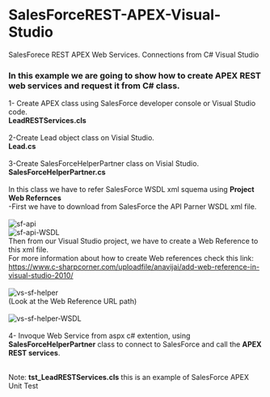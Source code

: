 # SalesForceREST-APEX-Visual-Studio
SalesForece REST APEX Web Services. Connections from C# Visual Studio
### In this example we are going to show how to create APEX REST web services and request it from C# class.

1- Create APEX class using SalesForce developer console or Visual Studio code.</br>
<b>LeadRESTServices.cls</b></br></br>
2-Create Lead object class on Visial Studio.</br>
<b>Lead.cs</b></br></br>
3-Create SalesForceHelperPartner class on Visial Studio.</br>
<b>SalesForceHelperPartner.cs</b></br></br>
In this class we have to refer SalesForce WSDL xml squema using <b>Project Web Refernces</b></br>
-First we have to download from SalesForce the API Parner WSDL xml file.</br></br>
![sf-api](https://user-images.githubusercontent.com/8003697/58895366-a2e71300-86eb-11e9-9cef-4730b89c0d39.jpg)</br>
![sf-api-WSDL](https://user-images.githubusercontent.com/8003697/58895395-b2fef280-86eb-11e9-8474-eac55a36b5e5.jpg)</br>
Then from our Visual Studio project, we have to create a Web Reference to this xml file.</br>
For more information about how to create Web references check this link:</br>
https://www.c-sharpcorner.com/uploadfile/anavijai/add-web-reference-in-visual-studio-2010/</br></br>
![vs-sf-helper](https://user-images.githubusercontent.com/8003697/58895811-b5158100-86ec-11e9-8dec-cfc44c04d2ea.jpg)</br>
(Look at the Web Reference URL path)</br></br>
![vs-sf-helper-WSDL](https://user-images.githubusercontent.com/8003697/58895877-d4aca980-86ec-11e9-8b52-973258237f6d.jpg)</br></br>
4- Invoque Web Service from aspx c# extention, using <b>SalesForceHelperPartner</b> class to connect to SalesForce and call the <b>APEX REST services</b>.</br></br> 

Note: <b>tst_LeadRESTServices.cls</b> this is an example of SalesForce APEX Unit Test</br>
